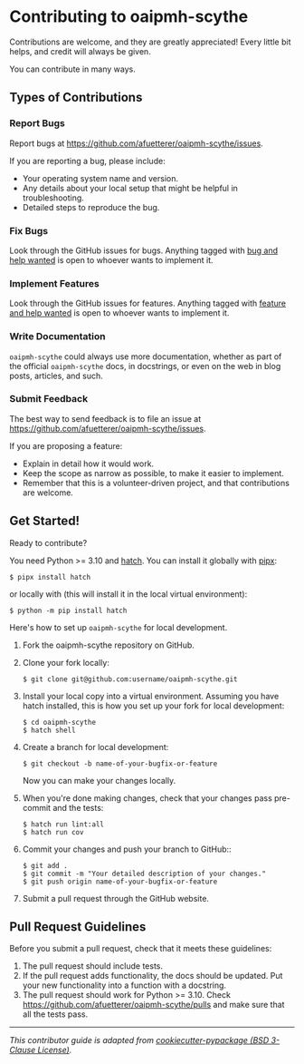 # Contributing to oaipmh-scythe

Contributions are welcome, and they are greatly appreciated! Every little bit helps, and credit will always be given.

You can contribute in many ways.

## Types of Contributions

### Report Bugs

Report bugs at https://github.com/afuetterer/oaipmh-scythe/issues.

If you are reporting a bug, please include:

- Your operating system name and version.
- Any details about your local setup that might be helpful in troubleshooting.
- Detailed steps to reproduce the bug.

### Fix Bugs

Look through the GitHub issues for bugs. Anything tagged with [bug and help wanted][bug-issues-help-wanted] is open to
whoever wants to implement it.

### Implement Features

Look through the GitHub issues for features. Anything tagged with [feature and help wanted][feature-issues-help-wanted]
is open to whoever wants to implement it.

### Write Documentation

`oaipmh-scythe` could always use more documentation, whether as part of the official `oaipmh-scythe` docs, in
docstrings, or even on the web in blog posts, articles, and such.

### Submit Feedback

The best way to send feedback is to file an issue at <https://github.com/afuetterer/oaipmh-scythe/issues>.

If you are proposing a feature:

- Explain in detail how it would work.
- Keep the scope as narrow as possible, to make it easier to implement.
- Remember that this is a volunteer-driven project, and that contributions are welcome.

## Get Started!

Ready to contribute?

You need Python >= 3.10 and [hatch](https://github.com/pypa/hatch). You can install it globally with
[pipx](https://github.com/pypa/pipx):

```console
$ pipx install hatch
```

or locally with (this will install it in the local virtual environment):

```console
$ python -m pip install hatch
```

Here's how to set up `oaipmh-scythe` for local development.

1. Fork the oaipmh-scythe repository on GitHub.

2. Clone your fork locally:

    ```console
    $ git clone git@github.com:username/oaipmh-scythe.git
    ```

3. Install your local copy into a virtual environment. Assuming you have hatch installed, this is how you set up your
    fork for local development:

    ```console
    $ cd oaipmh-scythe
    $ hatch shell
    ```

4. Create a branch for local development:

    ```console
    $ git checkout -b name-of-your-bugfix-or-feature
    ```

    Now you can make your changes locally.

5. When you're done making changes, check that your changes pass pre-commit and the tests:

    ```console
    $ hatch run lint:all
    $ hatch run cov
    ```

6. Commit your changes and push your branch to GitHub::

    ```console
    $ git add .
    $ git commit -m "Your detailed description of your changes."
    $ git push origin name-of-your-bugfix-or-feature
    ```

7. Submit a pull request through the GitHub website.

## Pull Request Guidelines

Before you submit a pull request, check that it meets these guidelines:

1. The pull request should include tests.
2. If the pull request adds functionality, the docs should be updated. Put your new functionality into a function with a
    docstring.
3. The pull request should work for Python >= 3.10. Check https://github.com/afuetterer/oaipmh-scythe/pulls and make
    sure that all the tests pass.

---

*This contributor guide is adapted from
[cookiecutter-pypackage (BSD 3-Clause License)](https://github.com/audreyfeldroy/cookiecutter-pypackage/blob/master/%7B%7Bcookiecutter.project_slug%7D%7D/CONTRIBUTING.rst).*

<!-- Refs -->

[bug-issues-help-wanted]: https://github.com/afuetterer/oaipmh-scythe/issues?q=is%3Aissue+is%3Aopen+label%3A%22type%3A+bug%22+label%3A%22help+wanted%22
[feature-issues-help-wanted]: https://github.com/afuetterer/oaipmh-scythe/issues?q=is%3Aissue+is%3Aopen+label%3A%22type%3A+feature%22+label%3A%22help+wanted%22
